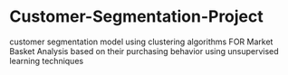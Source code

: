 # Customer-Segmentation-Project
customer segmentation model using clustering algorithms FOR Market Basket Analysis based on their purchasing behavior using unsupervised learning techniques
